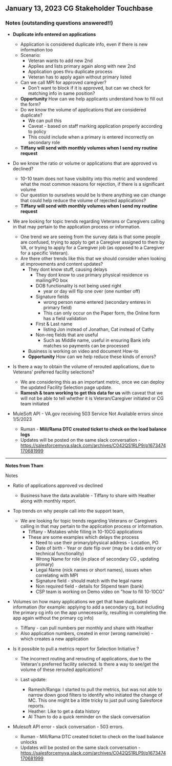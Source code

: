## January 13, 2023 CG Stakeholder Touchbase

### Notes (outstanding questions answered!!)
- **Duplicate info entered on applications**
     - Application is considered duplicate info, even if there is new information too
     - Scenario:
          - Veteran wants to add new 2nd
          - Applies and lists primary again along with new 2nd
          - Application goes thru duplicate process
          - Veteran has to apply again without primary listed
     - Can we call MPI for approved caregiver?
          - Don't want to block if it is approved, but can we check for matching info in same position?
     - **Opportunity** How can we help applicants understand how to fill out the form?
     - Do we know the volume of applications that are considered duplicate?
          - We can pull this 
          - Caveat - based on staff marking application properly according to policy
          - This could include when a primary is entered incorrectly on secondary role
     - **Tiffany will send with monthly volumes when I send my routine request**

- Do we know the ratio or volume or applications that are approved vs declined?  
     - 10-10 team does not have visibility into this metric and wondered what the most common reasons for rejection, if there is a significant volume
     - Our question to ourselves would be Is there anything we can change that could help reduce the volume of rejected applications?
     - **Tiffany will send with monthly volumes when I send my routine request**

- We are looking for topic trends regarding Veterans or Caregivers calling in that may pertain to the application process or information. 
     - One trend we are seeing from the survey data is that some people are confused, trying to apply to get a Caregiver assigned to them by VA, or trying to apply for a Caregiver job (as opposed to a Caregiver for a specific Veteran).
     - Are there other trends like this that we should consider when looking at improvements and content updates?
          - They dont know stuff, causing delays
               - They dont know to use primary physical residence vs mailing/PO box
               - DOB functionality is not being used right 
                    - year or day will flip one over (one number off)
               - Signature fields 
                    - wrong person name entered (secondary enteres in primary field)
                    - This can only occur on the Paper form, the Online form has a field validation
               - First & Last name 
                    - listing Jon instead of Jonathan, Cat instead of Cathy
               - Non-req fields that are useful 
                    - Such as Middle name, useful in ensuring Bank info matches so payments can be processed
          - Business is working on video and document How-to
          - **Opportunity** How can we help reduce these kinds of errors?


- Is there a way to obtain the volume of rerouted applications, due to Veterans’ preferred facility selections?
     - We are considering this as an important metric, once we can deploy the updated Facility Selection page update.
     - **Ramesh & team working to get this data for us** with caveat that we will not be able to tell whether it is Veteran/Caregiver initiated or CG team initiated

- MuleSoft API - VA.gov receiving 503 Service Not Available errors since 1/5/2023
     - Ruman - **Mili/Rama DTC created ticket to check on the load balance logs**
     - Updates will be posted on the same slack conversation - https://salesforcemyva.slack.com/archives/C042QS1RLP9/p1673474170681999 

----------

**Notes from Tham**

Notes 

- Ratio of applications approved vs declined
     - Business have the data available - Tiffany to share with Heather along with monthly report.

- Top trends on why people call into the support team,
     - We are looking for topic trends regarding Veterans or Caregivers calling in that may pertain to the application process or information.
          - Tiffany - Mistakes while filling in 10-10CG applications
          - These are some examples which delays the process
               - Need to use their primary/physical address - Location, PO
               - Date of birth - Year or date flip over (may be a data entry or technical functionality)
               - Wrong Name for role (in place of secondary CG , updating primary)
               - Legal Name (nick names or short names), issues when correlating with MPI
               - Signature field - should match with the legal name
               - Non required field - details for Stipend team (bank)
               - CSP team is working on Demo video on "how to fill 10-10CG"
 

- Volumes on how many applications we get that have duplicated information (for example: applying to add a secondary cg, but including the primary cg info on the app unnecessarily, resulting in completing the app again without the primary cg info)
     - Tiffany - can pull numbers per monthly and share with Heather
     - Also application numbers, created in error (wrong name/role) - which creates a new application
 

- Is it possible to pull a metrics report for Selection Initiative ?
     - The incorrect routing and rerouting of applications, due to the Veteran's preferred facility selected. Is there a way to see/get the volume of these rerouted applications?

     - Last update: 
          - Ramesh/Ranga: I started to pull the metrics, but was not able to narrow down good filters to identify who initiated the change of MC. This one might be a little tricky to just pull using Salesforce reports.
          - Heather: Like to get a data history
          - AI Tham to do a quick reminder on the slack conversation

- Mulesoft API error - slack conversation - 503 errors.
     - Ruman - Mili/Rama DTC created ticket to check on the load balance unlocks
     - Updates will be posted on the same slack conversation - https://salesforcemyva.slack.com/archives/C042QS1RLP9/p1673474170681999
